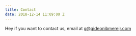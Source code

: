 ```yaml
---
title: Contact
date: 2018-12-14 11:09:00 Z
---
```


Hey if you want to contact us, email at [g@gideonibmerejr.com](mailto:g@gideonibemerejr.com)